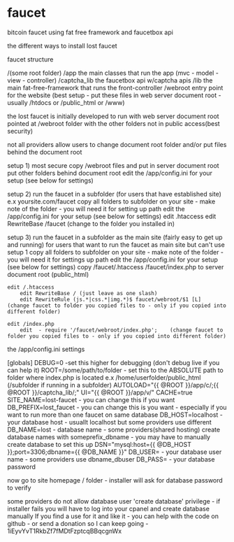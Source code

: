 # faucet
bitcoin faucet using fat free framework and faucetbox api


the different ways to install lost faucet

faucet structure

/(some root folder)
    /app            the main classes that run the app (mvc - model - view - controller)
    /captcha_lib    the faucetbox api w/captcha apis
    /lib            the main fat-free-framework that runs the front-controller
    /webroot        entry point for the website (best setup - put these files in web server document root - usually /htdocs or /public_html or /www)


the lost faucet is initially developed to run with web server document root pointed at /webroot folder with the other folders not in public access(best security)

not all providers allow users to change document root folder  and/or put files behind the document root

setup 1)
    most secure
    copy /webroot files and put in server document root
    put other folders behind document root
    edit the /app/config.ini for your setup (see below for settings)


setup 2)
    run the faucet in a subfolder (for users that have established site) e.x yoursite.com/faucet
    copy all folders to subfolder on your site - make note of the folder - you will need it for setting up path 
    edit the /app/config.ini for your setup (see below for settings)
    edit .htaccess
        edit RewriteBase /faucet (change to the folder you installed in)

setup 3)
    run the faucet in a subfolder as the main site (fairly easy to get up and running)
        for users that want to run the faucet as main site but can't use setup 1
    copy all folders to subfolder on your site - make note of the folder - you will need it for settings up path
    edit the /app/config.ini for your setup (see below for settings)
    copy 
        /faucet/.htaccess
        /faucet/index.php to server document root (public_html)

    edit /.htaccess
        edit RewriteBase / (just leave as one slash)
        edit RewriteRule (js.*|css.*|img.*)$ faucet/webroot/$1 [L]  (change faucet to folder you copied files to - only if you copied into different folder)
        
    edit /index.php
        edit  - require '/faucet/webroot/index.php';    (change faucet to folder you copied files to - only if you copied into different folder)


the /app/config.ini settings

[globals]
DEBUG=0 -set this higher for debugging (don't debug live if you can help it)
ROOT=/some/path/to/folder    - set this to the ABSOLUTE path to folder where index.php is located e.x /home/userfolder/public_html (/subfolder if running in a subfolder)
AUTOLOAD="{{ @ROOT }}/app/c/;{{ @ROOT }}/captcha_lib/;"
UI="{{ @ROOT }}/app/v/"
CACHE=true
SITE_NAME=lost-faucet   - you can change this if you want
DB_PREFIX=lost_faucet   - you can change this is you want - especially if you want to run more than one faucet on same database
DB_HOST=localhost       - your database host  - usuallt localhost but some providers use different
DB_NAME=lost            - database name - some providers(shared hosting) create database names with someprefix_dbname - you may have to manually create database to set this up
DSN="mysql:host={{ @DB_HOST }};port=3306;dbname={{ @DB_NAME }}"
DB_USER=    - your database user name  - some providers use dbname_dbuser
DB_PASS=    - your database password




now go to site homepage / folder - installer will ask for database password to verify 

some providers do not allow database user 'create database' privilege - if installer fails you will have to log into your cpanel and create database manually
If you find a use for it and like it - you can help with the code on github - or send a donation so I can keep going - 1iEyvYvT1RkbZf7fMDtFzptcqBBqcgnWx